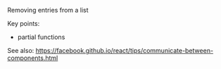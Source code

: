 Removing entries from a list

Key points:

 - partial functions

See also: https://facebook.github.io/react/tips/communicate-between-components.html
